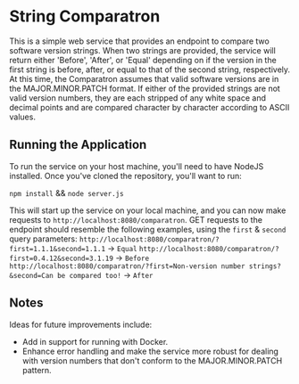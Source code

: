 # String Comparatron

This is a simple web service that provides an endpoint to compare two software version strings. When two strings are provided, the service will return either 'Before', 'After', or 'Equal' depending on if the version in the first string is before, after, or equal to that of the second string, respectively. At this time, the Comparatron assumes that valid software versions are in the MAJOR.MINOR.PATCH format. If either of the provided strings are not valid version numbers, they are each stripped of any white space and decimal points and are compared character by character according to ASCII values.

## Running the Application
To run the service on your host machine, you'll need to have NodeJS installed. Once you've cloned the repository, you'll want to run:

`npm install`
&&
`node server.js`

This will start up the service on your local machine, and you can now make requests to `http://localhost:8080/comparatron`. GET requests to the endpoint should resemble the following examples, using the `first` & `second` query parameters:
`http://localhost:8080/comparatron/?first=1.1.1&second=1.1.1` -> `Equal`
`http://localhost:8080/comparatron/?first=0.4.12&second=3.1.19` -> `Before`
`http://localhost:8080/comparatron/?first=Non-version number strings?&second=Can be compared too!` -> `After`

## Notes
Ideas for future improvements include:
 - Add in support for running with Docker.
 - Enhance error handling and make the service more robust for dealing with version numbers that don't conform to the MAJOR.MINOR.PATCH pattern.